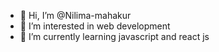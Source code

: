 - 👋 Hi, I’m @Nilima-mahakur
- 👀 I’m interested in web development 
- 🌱 I’m currently learning javascript and  react js


<!---
Nilima-mahakur/Nilima-mahakur is a ✨ special ✨ repository because its `README.md` (this file) appears on your GitHub profile.
You can click the Preview link to take a look at your changes.
--->
